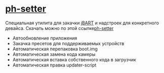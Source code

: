 # [ph-setter][ph-setter]

Специальная утилита для закачки [jBART][jbart] и надстроек для конкретного девайса.
Скачать можно по этой ссылке[ph-setter][ph-setter]

  - Автообновление приложения
  - Закачка пресетов для поддерживаемых устройств
  - Автоматическая перепаковка boot.img
  - Автоматическая замена кода камеры
  - Автоматическая вставка собственного кода в загрузчик
  - Автоматическая правка updater-script

   [jbart]: <https://github.com/BurgerZ/jBART>
   [ph-setter]: <https://github.com/PortHuntersDev/ph-buildings/raw/master/ph-setter/dist/ph-setter.jar>
